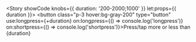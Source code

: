 <script>
  import { Story } from 'kitbook';
  import { longpress } from './longpress';
</script>

<Story showCode knobs={{ duration: '200-2000;1000' }} let:props={{ duration }}>
  <button
    class="p-3 hover:bg-gray-200"
    type="button"
    use:longpress={+duration}
    on:longpress={() => console.log('longpress')}
    on:shortpress={() => console.log('shortpress')}>Press/tap more or less than {duration}</button>
</Story>
